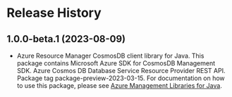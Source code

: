 # Release History

## 1.0.0-beta.1 (2023-08-09)

- Azure Resource Manager CosmosDB client library for Java. This package contains Microsoft Azure SDK for CosmosDB Management SDK. Azure Cosmos DB Database Service Resource Provider REST API. Package tag package-preview-2023-03-15. For documentation on how to use this package, please see [Azure Management Libraries for Java](https://aka.ms/azsdk/java/mgmt).
